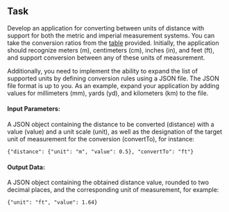 ## Task

Develop an application for converting between units of distance with support for both the metric and imperial measurement systems. You can take the conversion ratios from the [table](https://en.wikipedia.org/wiki/Imperial_and_US_customary_measurement_systems#Units_of_length) provided. Initially, the application should recognize meters (m), centimeters (cm), inches (in), and feet (ft), and support conversion between any of these units of measurement.

Additionally, you need to implement the ability to expand the list of supported units by defining conversion rules using a JSON file. The JSON file format is up to you. As an example, expand your application by adding values for millimeters (mm), yards (yd), and kilometers (km) to the file.

#### Input Parameters:

A JSON object containing the distance to be converted (distance) with a value (value) and a unit scale (unit), as well as the designation of the target unit of measurement for the conversion (convertTo), for instance:

```
{"distance": {"unit": "m", "value": 0.5}, "convertTo": "ft"}
```

#### Output Data:

A JSON object containing the obtained distance value, rounded to two decimal places, and the corresponding unit of measurement, for example:

```
{"unit": "ft", "value": 1.64}
```
